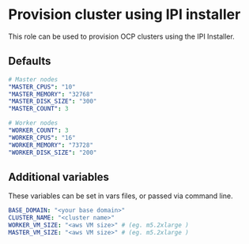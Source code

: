 # Provision cluster using IPI installer

This role can be used to provision OCP clusters using the IPI Installer.

## Defaults

```yaml
# Master nodes 
"MASTER_CPUS": "10"
"MASTER_MEMORY": "32768"
"MASTER_DISK_SIZE": "300"
"MASTER_COUNT": 3

# Worker nodes
"WORKER_COUNT": 3
"WORKER_CPUS": "16"
"WORKER_MEMORY": "73728"
"WORKER_DISK_SIZE": "200"
```

## Additional variables

These variables can be set in vars files, or passed via command line.

```yaml
BASE_DOMAIN: "<your base domain>"
CLUSTER_NAME: "<cluster name>"
WORKER_VM_SIZE: "<aws VM size>" # (eg. m5.2xlarge )
MASTER_VM_SIZE: "<aws VM size>" # (eg. m5.2xlarge )
```
